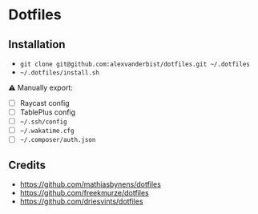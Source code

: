 # Dotfiles

## Installation

- `git clone git@github.com:alexvanderbist/dotfiles.git ~/.dotfiles`
- `~/.dotfiles/install.sh`

⚠️ Manually export:
- [ ] Raycast config
- [ ] TablePlus config
- [ ] `~/.ssh/config`
- [ ] `~/.wakatime.cfg`
- [ ] `~/.composer/auth.json`

## Credits

- https://github.com/mathiasbynens/dotfiles
- https://github.com/freekmurze/dotfiles
- https://github.com/driesvints/dotfiles
